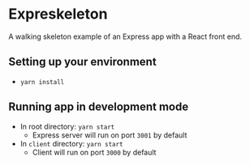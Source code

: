 # Expreskeleton

A walking skeleton example of an Express app with a React front end.

## Setting up your environment
* `yarn install`

## Running app in development mode
* In root directory: `yarn start`
  * Express server will run on port `3001` by default
* In `client` directory: `yarn start`
  * Client will run on port `3000` by default
